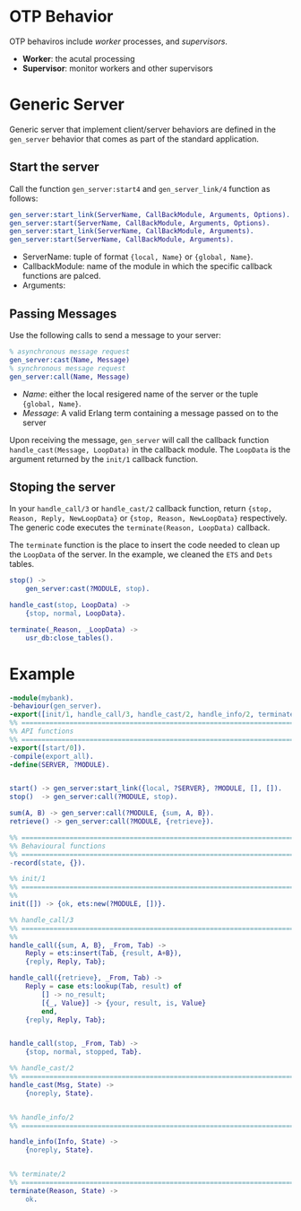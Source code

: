 # OTP Behavior
OTP behaviros include *worker* processes, and *supervisors*. 
- **Worker**: the acutal processing
- **Supervisor**: monitor workers and other supervisors

# Generic Server
Generic server that implement client/server behaviors are defined in the `gen_server` behavior that comes as part of the standard application. 

## Start the server
Call the function `gen_server:start4` and `gen_server_link/4` function as follows:
```erlang
gen_server:start_link(ServerName, CallBackModule, Arguments, Options).
gen_server:start(ServerName, CallBackModule, Arguments, Options).
gen_server:start_link(ServerName, CallBackModule, Arguments).
gen_server:start(ServerName, CallBackModule, Arguments).
```
- ServerName: tuple of format `{local, Name}` or `{global, Name}`.
- CallbackModule: name of the module in which the specific callback functions are palced.
- Arguments: 

## Passing Messages
Use the following calls to send a message to your server:
```erlang
% asynchronous message request
gen_server:cast(Name, Message)
% synchronous message request
gen_server:call(Name, Message)
```

- *Name*: either the local resigered name of the server or the tuple `{global, Name}`. 
- *Message*: A valid Erlang term containing a message passed on to the server

Upon receiving the message, `gen_server` will call the callback function `handle_cast(Message, LoopData)` in the callback module. The `LoopData` is the argument returned by the `init/1` callback function.

## Stoping the server
In your `handle_call/3` or `handle_cast/2` callback function, return `{stop, Reason, Reply, NewLoopData}` or `{stop, Reason, NewLoopData}` respectively. The generic code executes the `terminate(Reason, LoopData)` callback.

The `terminate` function is the place to insert the code needed to clean up the `LoopData` of the server. In the example, we cleaned the `ETS` and `Dets` tables. 
```erlang
stop() -> 
    gen_server:cast(?MODULE, stop).

handle_cast(stop, LoopData) -> 
    {stop, normal, LoopData}.

terminate(_Reason, _LoopData) -> 
    usr_db:close_tables().
```

# Example
```erlang
-module(mybank).
-behaviour(gen_server).
-export([init/1, handle_call/3, handle_cast/2, handle_info/2, terminate/2, code_change/3]).
%% ====================================================================
%% API functions
%% ====================================================================
-export([start/0]).
-compile(export_all).
-define(SERVER, ?MODULE).


start() -> gen_server:start_link({local, ?SERVER}, ?MODULE, [], []).
stop()  -> gen_server:call(?MODULE, stop).

sum(A, B) -> gen_server:call(?MODULE, {sum, A, B}).
retrieve() -> gen_server:call(?MODULE, {retrieve}).

%% ====================================================================
%% Behavioural functions
%% ====================================================================
-record(state, {}).

%% init/1
%% ====================================================================
%% 
init([]) -> {ok, ets:new(?MODULE, [])}.

%% handle_call/3
%% ====================================================================
%%
handle_call({sum, A, B}, _From, Tab) ->
	Reply = ets:insert(Tab, {result, A+B}),
	{reply, Reply, Tab};

handle_call({retrieve}, _From, Tab) ->
	Reply = case ets:lookup(Tab, result) of
		[] -> no_result;
		[{_, Value}] -> {your, result, is, Value}
		end,
	{reply, Reply, Tab};


handle_call(stop, _From, Tab) ->
	{stop, normal, stopped, Tab}.

%% handle_cast/2
%% ====================================================================
handle_cast(Msg, State) ->
    {noreply, State}.


%% handle_info/2
%% ====================================================================

handle_info(Info, State) ->
    {noreply, State}.


%% terminate/2
%% ====================================================================
terminate(Reason, State) ->
    ok.
```